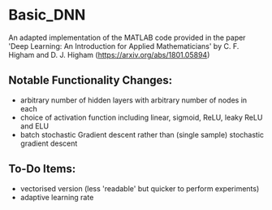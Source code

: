# Basic_DNN
An adapted implementation of the MATLAB code provided in the paper 'Deep Learning: An Introduction for Applied Mathematicians' by C. F. Higham and D. J. Higham (https://arxiv.org/abs/1801.05894)


## Notable Functionality Changes:
* arbitrary number of hidden layers with arbitrary number of nodes in each
* choice of activation function including linear, sigmoid, ReLU, leaky ReLU and ELU
* batch stochastic Gradient descent rather than (single sample) stochastic gradient descent

## To-Do Items:
* vectorised version (less 'readable' but quicker to perform experiments)
* adaptive learning rate
